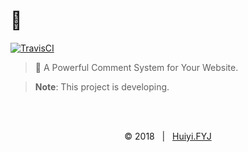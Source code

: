 <!-- <img src='./src/assets/fyj.png' width='80' align="right" /> -->

# 💬
[![TravisCI](https://img.shields.io/travis/huiyifyj/comment.js.svg)](https://travis-ci.org/huiyifyj/comment.js)

> 💬 A Powerful Comment System for Your Website.

> **Note**: This project is developing.

<br><br>
<div align=center>
    &copy; 2018 &nbsp; | &nbsp; <a href="https://huiyifyj.github.io" target="_blank">Huiyi.FYJ</a>
</div>
